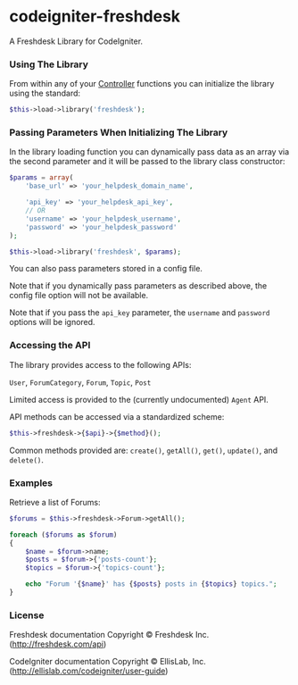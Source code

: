 # codeigniter-freshdesk

A Freshdesk Library for CodeIgniter.

### Using The Library

From within any of your [Controller][controller] functions you can initialize the library using the standard:
```php
$this->load->library('freshdesk');
```

[controller]:http://ellislab.com/codeigniter/user-guide/general/controllers.html

### Passing Parameters When Initializing The Library

In the library loading function you can dynamically pass data as an array via the second parameter and it will be passed to the library class constructor:
```php
$params = array(
    'base_url' => 'your_helpdesk_domain_name',

    'api_key' => 'your_helpdesk_api_key',
    // OR
    'username' => 'your_helpdesk_username',
    'password' => 'your_helpdesk_password'
);

$this->load->library('freshdesk', $params);
```

You can also pass parameters stored in a config file.

 Note that if you dynamically pass parameters as described above, the config file option will not be available.

Note that if you pass the `api_key` parameter, the `username` and `password` options will be ignored.

### Accessing the API

The library provides access to the following APIs:

`User`, `ForumCategory`, `Forum`, `Topic`, `Post`

Limited access is provided to the (currently undocumented) `Agent` API.

API methods can be accessed via a standardized scheme:
```php
$this->freshdesk->{$api}->{$method}();
```

Common methods provided are:
`create()`, `getAll()`, `get()`, `update()`, and `delete()`.

### Examples
Retrieve a list of Forums:
```php
$forums = $this->freshdesk->Forum->getAll();

foreach ($forums as $forum)
{
    $name = $forum->name;
    $posts = $forum->{'posts-count'};
    $topics = $forum->{'topics-count'};

    echo "Forum '{$name}' has {$posts} posts in {$topics} topics.";
}
```

### License
Freshdesk documentation Copyright &copy; Freshdesk Inc. (http://freshdesk.com/api)

CodeIgniter documentation Copyright &copy; EllisLab, Inc. (http://ellislab.com/codeigniter/user-guide)
